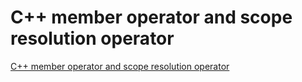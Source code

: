 # C++ member operator and scope resolution operator
[C++ member operator and scope resolution operator](https://aiwithcloud.com/2022/09/15/c_member_operator_and_scope_resolution_operator/)
